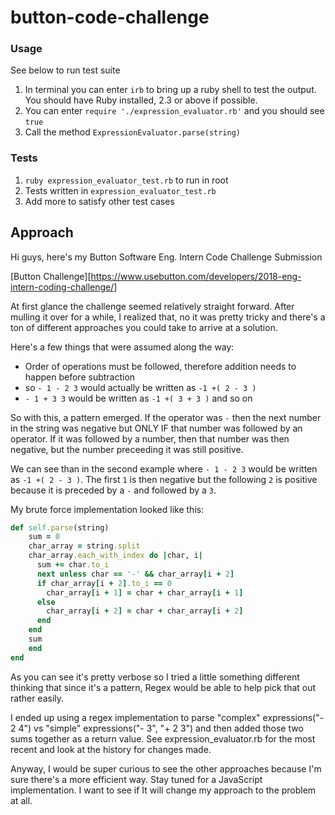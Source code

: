 # button-code-challenge

### Usage
See below to run test suite
1. In terminal you can enter `irb` to bring up a ruby shell to test the output. You should have Ruby installed, 2.3 or above if possible.
1. You can enter `require './expression_evaluator.rb'` and you should see `true`
1. Call the method `ExpressionEvaluator.parse(string)`

### Tests
1. `ruby expression_evaluator_test.rb` to run in root
1. Tests written in `expression_evaluator_test.rb`
1. Add more to satisfy other test cases

## Approach

Hi guys, here's my Button Software Eng. Intern Code Challenge Submission

[Button Challenge][https://www.usebutton.com/developers/2018-eng-intern-coding-challenge/]

At first glance the challenge seemed relatively straight forward. After mulling it over for a while, I realized that, no it was pretty tricky and there's a ton of different approaches you could take to arrive at a solution.

Here's a few things that were assumed along the way:

* Order of operations must be followed, therefore addition needs to happen before subtraction
* so `- 1 - 2 3` would actually be written as `-1 +( 2 - 3 )`
* `- 1 + 3 3` would be written as `-1 +( 3 + 3 )` and so on

So with this, a pattern emerged. If the operator was `-` then the next number in the string was negative but ONLY IF that number was followed by an operator. If it was followed by a number, then that number was then negative, but the number preceeding it was still positive.

We can see than in the second example where `- 1 - 2 3` would be written as `-1 +( 2 - 3 )`. The first `1` is then negative but the following `2` is positive because it is preceded by a `-` and followed by a `3`.

My brute force implementation looked like this:

```ruby
def self.parse(string)
    sum = 0
    char_array = string.split
    char_array.each_with_index do |char, i|
      sum += char.to_i
      next unless char == '-' && char_array[i + 2]
      if char_array[i + 2].to_i == 0
        char_array[i + 1] = char + char_array[i + 1]
      else
        char_array[i + 2] = char + char_array[i + 2]
      end
    end
    sum
    end
end
```

As you can see it's pretty verbose so I tried a little something different thinking that since it's a pattern, Regex would be able to help pick that out rather easily.

I ended up using a regex implementation to parse "complex" expressions("- 2 4") vs "simple" expressions("- 3", "+ 2 3") and then added those two sums together as a return value. See expression_evaluator.rb for the most recent and look at the history for changes made.

Anyway, I would be super curious to see the other approaches because I'm sure there's a more efficient way. Stay tuned for a JavaScript implementation. I want to see if It will change my approach to the problem at all.